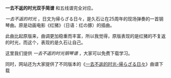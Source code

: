 

**一去不返的时光双手简谱** 和五线谱完全对应。

_一去不返的时光_ ，日文为帰らざる日々，是久石让在25周年的现场弹奏的一首钢琴曲。原是动画电影《红猪》（日语：红の豚）的插曲。

此曲比起原版来，曲调更加稳重而丰富，所以我觉得，原版表现的是红猪的不复返的时光，而这个，表现的是久石让自己。

这里我们提供 _一去不返的时光钢琴谱_ ，大家可以免费下载学习。

同时，网站还为大家提供了不同版本的《[一去不返的时光-帰らざる日々](Music-2789-帰らざる日々--红猪-插曲.html "一去不返的时光-
帰らざる日々")》曲谱下载

